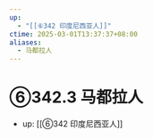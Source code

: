 ```yaml
---
up:
  - "[[⑥342 印度尼西亚人]]"
ctime: 2025-03-01T13:37:37+08:00
aliases:
  - 马都拉人
---
```


# ⑥342.3 马都拉人

- up: [[⑥342 印度尼西亚人]]
